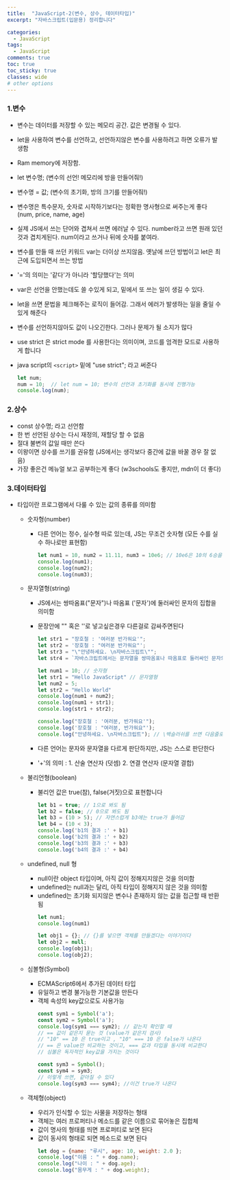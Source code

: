 ```yaml
---
title:  "JavaScript-2(변수, 상수, 데이터타입)"
excerpt: "자바스크립트(입문용) 정리합니다"

categories:
  - JavaScript
tags:
  - JavaScript
comments: true
toc: true
toc_sticky: true
classes: wide
# other options
---
```


### 1.변수

- 변수는 데이터를 저장할 수 있는 메모리 공간. 값은 변경될 수 있다.
- let을 사용하여 변수를 선언하고, 선언하지않은 변수를 사용하려고 하면 오류가 발생함
- Ram memory에 저장함.
- let 변수명; (변수의 선언! 메모리에 방을 만들어줘!)
- 변수명 = 값; (변수의 초기화, 방의 크기를 만들어줘!)
- 변수명은 특수문자, 숫자로 시작하기보다는 정확한 명사형으로 써주는게 좋다 (num, price, name, age)
- 실제 JS에서 쓰는 단어와 겹쳐서 쓰면 에러날 수 있다. number라고 쓰면 원래 있던 것과 겹치게된다. num이라고 쓰거나 뒤에 숫자를 붙여라.
- 변수를 만들 때 쓰던 키워드 var는 더이상 쓰지않음. 옛날에 쓰던 방법이고 let은 최근에 도입되면서 쓰는 방법
- '='의 의미는 '같다'가 아니라 '할당했다'는 의미
- var은 선언을 안했는데도 쓸 수있게 되고, 밑에서 또 쓰는 일이 생길 수 있다.
- let을 쓰면 문법을 체크해주는 로직이 들어감. 그래서 에러가 발생하는 일을 줄일 수 있게 해준다
- 변수를 선언하지않아도 값이 나오긴한다. 그러나 문제가 될 소지가 많다
- use strict 은 strict mode 를 사용한다는 의미이며, 코드를 엄격한 모드로 사용하게 합니다
- java script의 `<script>` 밑에 "use strict"; 라고 써준다

    ```javascript
    let num;
    num = 10;  // let num = 10; 변수의 선언과 초기화를 동시에 진행가능
    console.log(num);
    ```

### 2.상수

- const 상수명; 라고 선언함
- 한 번 선언된 상수는 다시 재정의, 재할당 할 수 없음
- 절대 불변의 값일 때만 쓴다
- 이왕이면 상수를 쓰기를 권유함 (JS에서는 생각보다 중간에 값을 바꿀 경우 잘 없음)
- 가장 좋은건 메뉴얼 보고 공부하는게 좋다 (w3schools도 좋지만, mdn이 더 좋다)


### 3.데이터타입
- 타입이란 프로그램에서 다룰 수 있는 값의 종류를 의미함
    - 숫자형(number)
        - 다른 언어는 정수, 실수형 따로 있는데, JS는 무조건 숫자형 (모든 수를 실수 하나로만 표현함)
            ```javascript
            let num1 = 10, num2 = 11.11, num3 = 10e6; // 10e6은 10의 6승을 의미함
            console.log(num1);
            console.log(num2);
            console.log(num3);
            ```
    - 문자열형(string)
        - JS에서는 쌍따옴표("문자")나 따옴표 ('문자')에 둘러싸인 문자의 집합을 의미함
        - 문장안에 "" 혹은 ''로 넣고싶은경우 다른걸로 감싸주면된다
            ```javascript
            let str1 = "장호철 : '여러분 반가워요'";
            let str2 = '장호철 : "여러분 반가워요"';
            let str3 = "\"안녕하세요. \n자바스크립트\"";
            let str4 = `자바스크립트에서는 문자열을 쌍따옴표나 따옴표로 둘러싸인 문자의 집합을 의미합니다.`
            ```
          
            ```javascript
            let num1 = 10; // 숫자형
            let str1 = "Hello JavaScript" // 문자열형
            let num2 = 5;
            let str2 = "Hello World"
            console.log(num1 + num2);
            console.log(num1 + str1);
            console.log(str1 + str2);
            
            console.log("장호철 : '여러분, 반가워요'");
            console.log('장호철 : "여러분, 반가워요"');
            console.log("안녕하세요. \n자바스크립트"); // \백슬러쉬를 쓰면 다음줄로 넘어감
            ```
          
        - 다른 언어는 문자와 문자열을 다르게 판단하지만, JS는 스스로 판단한다
        - '+'의 의미 : 1. 산술 연산자 (덧셈) 2. 연결 연산자 (문자열 결합)
    - 불리언형(boolean)
        - 불리언 값은 true(참), false(거짓)으로 표현합니다
            ```javascript
            let b1 = true; // 1으로 봐도 됨
            let b2 = false; // 0으로 봐도 됨
            let b3 = (10 > 5); // 자연스럽게 b3에는 true가 들어감
            let b4 = (10 < 3);
            console.log('b1의 결과 :' + b1)
            console.log('b2의 결과 :' + b2)
            console.log('b3의 결과 :' + b3)
            console.log('b4의 결과 :' + b4)
            ```
    - undefined, null 형
        - null이란 object 타입이며, 아직 값이 정해지지않은 것을 의미함
        - undefined는 null과는 달리, 아직 타입이 정해지지 않은 것을 의미함
        - undefined는 초기화 되지않은 변수나 존재하지 않는 값을 접근할 때 반환됨
            ```javascript
            let num1;
            console.log(num1)
            
            let obj1 = {}; // {}를 넣으면 객체를 만들겠다는 이야기이다
            let obj2 = null;
            console.log(obj1);
            console.log(obj2);
            ```
    - 심볼형(Symbol)
        - ECMAScript6에서 추가된 데이터 타입
        - 유일하고 변경 불가능한 기본값을 만든다
        - 객체 속성의 key값으로도 사용가능
            ```javascript
            const sym1 = Symbol('a');
            const sym2 = Symbol('a');
            console.log(sym1 === sym2); // 같는지 확인할 때
            // == 값이 같은지 묻는 것 (value가 같은지 검사)
            // "10" == 10 은 true이고 , "10" === 10 은 false가 나온다
            // == 은 value만 비교하는 것이고, === 값과 타입을 동시에 비교한다
            // 심볼은 독자적인 key값을 가지는 것이다
            
            const sym3 = Symbol();
            const sym4 = sym3;
            // 이렇게 쓰면, 같아질 수 있다
            console.log(sym3 === sym4); //이건 true가 나온다
            ```
          
    - 객체형(object)
        - 우리가 인식할 수 있는 사물을 저장하는 형태
        - 객체는 여러 프로퍼티나 메소드를 같은 이름으로 묶어놓은 집합체
        - 값이 명사의 형태를 띄면 프로퍼티로 보면 된다
        - 값이 동사의 형태로 되면 메소드로 보면 된다
            ```javascript
            let dog = {name: "루시", age: 10, weight: 2.0 };
            console.log("이름 : " + dog.name);
            console.log("나이 : " + dog.age);
            console.log("몸무게 : " + dog.weight);
            ```
        